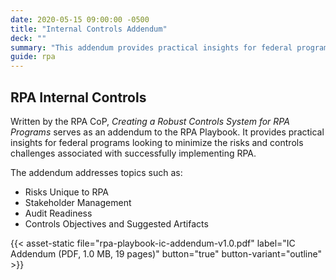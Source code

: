 ```yaml
---
date: 2020-05-15 09:00:00 -0500
title: "Internal Controls Addendum"
deck: ""
summary: "This addendum provides practical insights for federal programs looking to minimize the risks associated with implementing RPA."
guide: rpa
---
```

## RPA Internal Controls

Written by the RPA CoP, *Creating a Robust Controls System for RPA Programs* serves as an addendum to the RPA Playbook. It provides practical insights for federal programs looking to minimize the risks and controls challenges associated with successfully implementing RPA.

The addendum addresses topics such as:

-   Risks Unique to RPA
-   Stakeholder Management
-   Audit Readiness
-   Controls Objectives and Suggested Artifacts

{{< asset-static file="rpa-playbook-ic-addendum-v1.0.pdf" label="IC Addendum (PDF, 1.0 MB, 19 pages)" button="true" button-variant="outline" >}}

